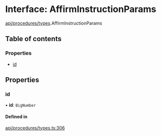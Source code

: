 # Interface: AffirmInstructionParams

[api/procedures/types](../wiki/api.procedures.types).AffirmInstructionParams

## Table of contents

### Properties

- [id](../wiki/api.procedures.types.AffirmInstructionParams#id)

## Properties

### id

• **id**: `BigNumber`

#### Defined in

[api/procedures/types.ts:306](https://github.com/PolymathNetwork/polymesh-sdk/blob/c6fe1be3/src/api/procedures/types.ts#L306)
